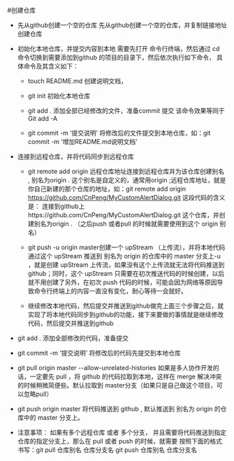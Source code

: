 #创建仓库
+ 先从github创建一个空的仓库
先从github创建一个空的仓库，并复制链接地址创建仓库

+ 初始化本地仓库，并提交内容到本地
需要先打开 命令行终端，然后通过 cd 命令切换到需要添加到github 的项目的目录下，然后依次执行如下命令， 具体命令及其含义如下：
    - touch README.md 创建说明文档，

    - git init 初始化本地仓库

    - git add . 添加全部已经修改的文件，准备commit 提交 该命令效果等同于 Git add -A

    - git commit -m ‘提交说明’
将修改后的文件提交到本地仓库，如：git commit -m ‘增加README.md说明文档’

+ 连接到远程仓库，并将代码同步到远程仓库
    - git remote add origin 远程仓库地址连接到远程仓库并为该仓库创建别名 , 别名为origin . 这个别名是自定义的，通常用origin ;远程仓库地址，就是你自己新建的那个仓库的地址，如：git remote add origin https://github.com/CnPeng/MyCustomAlertDialog.git 这段代码的含义是： 连接到github上https://github.com/CnPeng/MyCustomAlertDialog.git 这个仓库，并创建别名为origin . （之后push 或者pull 的时候就需要使用到这个 origin 别名）
    - git push -u origin master创建一个 upStream （上传流），并将本地代码通过这个 upStream 推送到 别名为 origin 的仓库中的 master 分支上-u ，就是创建 upStream 上传流，如果没有这个上传流就无法将代码推送到 github；同时，这个 upStream 只需要在初次推送代码的时候创建，以后就不用创建了另外，在初次 push 代码的时候，可能会因为网络等原因导致命令行终端上的内容一直没有变化，耐心等待一会就好。

    - 继续修改本地代码，然后提交并推送到github做完上面三个步骤之后，就实现了将本地代码同步到github的功能，接下来要做的事情就是继续修改代码，然后提交并推送到github
+ git add .
添加全部修改的代码，准备提交

+ git commit -m ‘提交说明’
将修改后的代码先提交到本地仓库

+ git pull origin master --allow-unrelated-histories
如果是多人协作开发的话，一定要先 pull ，将 github 的代码拉取到本地，这样在 merge 解决冲突的时候稍微简便些。默认拉取到 master分支（如果只是自己做这个项目，可以忽略pull）

+ git push origin master
将代码推送到 github , 默认推送到 别名为 origin 的仓库中的 master 分支上。

+ 注意事项：
如果有多个远程仓库 或者 多个分支， 并且需要将代码推送到指定仓库的指定分支上，那么在 pull 或者 push 的时候，就需要 按照下面的格式书写：git pull 仓库别名 仓库分支名
git push 仓库别名 仓库分支名
